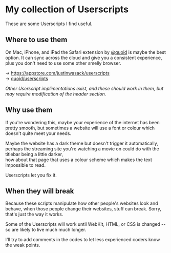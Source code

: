 # My collection of Userscripts
These are some Userscripts I find useful.

## Where to use them
On Mac, iPhone, and iPad the Safari extension by [@quoid](https://github.com/quoid) is maybe the best option. It can sync across the cloud and give you a consistent experience, plus you don't need to use some other smelly browser.

→ https://appstore.com/justinwasack/userscripts  
→ [quoid/userscripts](https://github.com/quoid/userscripts)

*Other Userscript implimentations exist, and these should work in them, but may require modification of the header section.*


## Why use them
If you're wondering this, maybe your experience of the internet has been pretty smooth, but sometimes a website will use a font or colour which doesn't quite meet your needs.

Maybe the website has a dark theme but doesn't trigger it automatically,  
perhaps the streaming site you're watching a movie on could do with the titlebar being a little darker,  
how about that page that uses a colour scheme which makes the text impossible to read.

Userscripts let you fix it.


## When they will break
Because these scripts manipulate how other people's websites look and behave, when those people change their websites, stuff can break. Sorry, that's just the way it works.

Some of the Userscripts will work until WebKit, HTML, or CSS is changed -- so are likely to live much much longer.

I'll try to add comments in the codes to let less experienced coders know the weak points.
